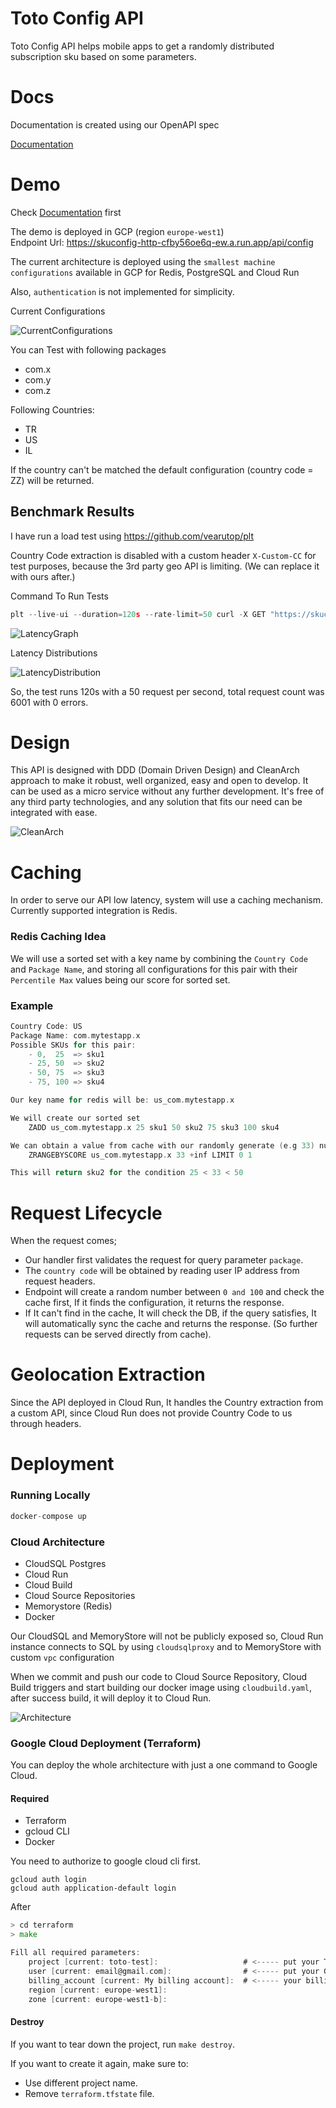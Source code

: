 # Toto Config API

Toto Config API helps mobile apps to get a randomly distributed subscription sku based
on some parameters.

# Docs
Documentation is created using our OpenAPI spec

[Documentation](https://orkanylmz.github.io/config-api-docs/)


# Demo

Check [Documentation](https://orkanylmz.github.io/config-api-docs/) first

The demo is deployed in GCP (region `europe-west1`)\
Endpoint Url: https://skuconfig-http-cfby56oe6q-ew.a.run.app/api/config

The current architecture is deployed using the `smallest machine configurations` available in GCP for Redis, PostgreSQL and Cloud Run

Also, `authentication` is not implemented for simplicity.

Current Configurations

![CurrentConfigurations](https://www.linkpicture.com/q/Screen-Shot-2022-06-23-at-00.59.52.png)

You can Test with following packages
 - com.x
 - com.y
 - com.z

Following Countries:
 - TR
 - US
 - IL

If the country can't be matched the default configuration (country code = ZZ) will be returned.

## Benchmark Results
I have run a load test using https://github.com/vearutop/plt

Country Code extraction is disabled with a custom header `X-Custom-CC` for test purposes, because the 3rd party geo API is limiting.
(We can replace it with ours after.)

Command To Run Tests
```go
plt --live-ui --duration=120s --rate-limit=50 curl -X GET "https://skuconfig-http-cfby56oe6q-ew.a.run.app/api/config?package=com.x" -H "X-Custom-CC: TR"
```

![LatencyGraph](https://www.linkpicture.com/q/Screen-Shot-2022-06-22-at-22.53.36.png)

Latency Distributions

![LatencyDistribution](https://www.linkpicture.com/q/Screen-Shot-2022-06-22-at-22.53.49.png)

So, the test runs 120s with a 50 request per second, total request count was 6001 with 0 errors.

# Design
This API is designed with DDD (Domain Driven Design) and CleanArch approach to make it robust, well organized, easy and open to develop. It can be used as a micro service without any further development.
It's free of any third party technologies, and any solution that fits our need can be integrated with ease.

![CleanArch](https://miro.medium.com/max/772/1*B7LkQDyDqLN3rRSrNYkETA.jpeg)
# Caching
In order to serve our API low latency, system will use a caching mechanism. Currently supported integration is Redis.

### Redis Caching Idea
We will use a sorted set with a key name by combining the `Country Code` and `Package Name`, and storing all configurations for this pair with  their `Percentile Max` values being our score for sorted set.
### Example
```go
Country Code: US
Package Name: com.mytestapp.x
Possible SKUs for this pair:
	- 0,  25  => sku1
	- 25, 50  => sku2
	- 50, 75  => sku3
	- 75, 100 => sku4

Our key name for redis will be: us_com.mytestapp.x

We will create our sorted set
	ZADD us_com.mytestapp.x 25 sku1 50 sku2 75 sku3 100 sku4

We can obtain a value from cache with our randomly generate (e.g 33) number as following
	ZRANGEBYSCORE us_com.mytestapp.x 33 +inf LIMIT 0 1

This will return sku2 for the condition 25 < 33 < 50
```

# Request Lifecycle

When the request comes;
 - Our handler first validates the request for query parameter `package`.
 - The `country code` will be obtained by reading user IP address from request headers.
 - Endpoint will create a random number between `0 and 100` and check the cache first, If it finds the configuration, it returns the response.
 - If It can't find in the cache, It will check the DB, if the query satisfies, It will automatically sync the
cache and returns the response. (So further requests can be served directly from cache).

# Geolocation Extraction
Since the API deployed in Cloud Run, It handles the Country extraction from a custom API, since Cloud Run does not provide Country Code to us through headers.

# Deployment
### Running Locally
```go
docker-compose up
```

### Cloud Architecture
- CloudSQL Postgres
- Cloud Run
- Cloud Build
- Cloud Source Repositories
- Memorystore (Redis)
- Docker

Our CloudSQL and MemoryStore will not be publicly exposed so,
Cloud Run instance connects to SQL by using `cloudsqlproxy` and to MemoryStore with custom `vpc` configuration


When we commit and push our code to Cloud Source Repository, Cloud Build triggers and start building our docker image using `cloudbuild.yaml`, after success build, it will deploy it to Cloud Run.

![Architecture](https://i.postimg.cc/JnF1YLCT/toto-arch.png)



### Google Cloud Deployment (Terraform)
You can deploy the whole architecture with just a one command to Google Cloud.

#### Required
* Terraform
* gcloud CLI
* Docker

You need to authorize to google cloud cli first.
```
gcloud auth login
gcloud auth application-default login
```

After

```go
> cd terraform
> make

Fill all required parameters:
    project [current: toto-test]:                   # <----- put your Toto Config API Google Cloud project name here (it will be created)
    user [current: email@gmail.com]:                # <----- put your Google (Gmail, G-suite etc.) e-mail here
    billing_account [current: My billing account]:  # <----- your billing account name, can be found here https://console.cloud.google.com/billing
    region [current: europe-west1]:
    zone [current: europe-west1-b]: 
```

#### Destroy

If you want to tear down the project, run `make destroy`.

If you want to create it again, make sure to:
* Use different project name.
* Remove `terraform.tfstate` file.
